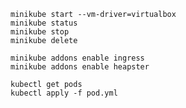     minikube start --vm-driver=virtualbox
    minikube status
    minikube stop
    minikube delete

    minikube addons enable ingress
    minikube addons enable heapster

    kubectl get pods
    kubectl apply -f pod.yml